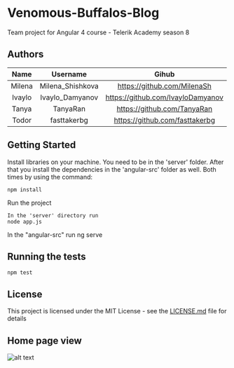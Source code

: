 # Venomous-Buffalos-Blog
Team project for Angular 4 course - Telerik Academy season 8

## Authors

|     Name      |   Username        |        Gihub                        |
| :------------:|:-----------------:|:-----------------------------------:|
| Milena        | Milena_Shishkova  | https://github.com/MilenaSh         |
| Ivaylo        | Ivaylo_Damyanov   | https://github.com/IvayloDamyanov   |
| Tanya         | TanyaRan          | https://github.com/TanyaRan         |
| Todor         | fasttakerbg       | https://github.com/fasttakerbg      |

## Getting Started

Install libraries on your machine. You need to be in the 'server' folder. After that you install the dependencies in the 'angular-src' folder as well. Both times by using the command:
```
npm install
```
Run the project
```
In the 'server' directory run 
node app.js
```
In the "angular-src" run 
ng serve

## Running the tests

```
npm test
```
## License

This project is licensed under the MIT License - see the [LICENSE.md](LICENSE.md) file for details

## Home page view

![alt text](https://github.com/MilenaSh/Venomous-Buffalos-Blog/blob/master/angular-src/src/assets/home.png)
